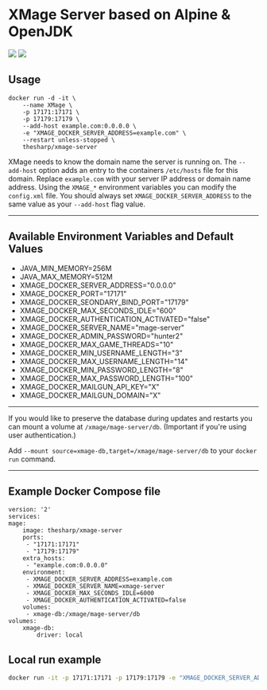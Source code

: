 # XMage Server based on Alpine & OpenJDK

[![](https://images.microbadger.com/badges/image/thesharp/xmage-server.svg)](https://microbadger.com/images/thesharp/xmage-server) [![](https://images.microbadger.com/badges/version/thesharp/xmage-server.svg)](https://microbadger.com/images/thesharp/xmage-server)

## Usage
```
docker run -d -it \
	--name XMage \
	-p 17171:17171 \
	-p 17179:17179 \
	--add-host example.com:0.0.0.0 \
	-e "XMAGE_DOCKER_SERVER_ADDRESS=example.com" \
	--restart unless-stopped \
	thesharp/xmage-server
```

XMage needs to know the domain name the server is running on. The `--add-host` option adds an entry to the containers `/etc/hosts` file for this domain. Replace `example.com` with your server IP address or domain name address.
Using the `XMAGE_*` environment variables you can modify the `config.xml` file.
You should always set `XMAGE_DOCKER_SERVER_ADDRESS` to the same value as your `--add-host` flag value.

---

## Available Environment Variables and Default Values

+ JAVA_MIN_MEMORY=256M
+ JAVA_MAX_MEMORY=512M
+ XMAGE_DOCKER_SERVER_ADDRESS="0.0.0.0"
+ XMAGE_DOCKER_PORT="17171"
+ XMAGE_DOCKER_SEONDARY_BIND_PORT="17179"
+ XMAGE_DOCKER_MAX_SECONDS_IDLE="600"
+ XMAGE_DOCKER_AUTHENTICATION_ACTIVATED="false"
+ XMAGE_DOCKER_SERVER_NAME="mage-server"
+ XMAGE_DOCKER_ADMIN_PASSWORD="hunter2"
+ XMAGE_DOCKER_MAX_GAME_THREADS="10"
+ XMAGE_DOCKER_MIN_USERNAME_LENGTH="3"
+ XMAGE_DOCKER_MAX_USERNAME_LENGTH="14"
+ XMAGE_DOCKER_MIN_PASSWORD_LENGTH="8"
+ XMAGE_DOCKER_MAX_PASSWORD_LENGTH="100"
+ XMAGE_DOCKER_MAILGUN_API_KEY="X"
+ XMAGE_DOCKER_MAILGUN_DOMAIN="X"

---

If you would like to preserve the database during updates and restarts you can mount a volume at `/xmage/mage-server/db`. (Important if you're using user authentication.)

Add `--mount source=xmage-db,target=/xmage/mage-server/db` to your `docker run` command.

---

## Example Docker Compose file

```
version: '2'
services:
mage:
	image: thesharp/xmage-server
	ports:
	 - "17171:17171"
	 - "17179:17179"
    extra_hosts:
	 - "example.com:0.0.0.0"
    environment:
	 - XMAGE_DOCKER_SERVER_ADDRESS=example.com
	 - XMAGE_DOCKER_SERVER_NAME=xmage-server
	 - XMAGE_DOCKER_MAX_SECONDS_IDLE=6000
	 - XMAGE_DOCKER_AUTHENTICATION_ACTIVATED=false
    volumes:
	 - xmage-db:/xmage/mage-server/db
volumes:
	xmage-db:
		driver: local
```

## Local run example

```bash
docker run -it -p 17171:17171 -p 17179:17179 -e "XMAGE_DOCKER_SERVER_ADDRESS=mtg.thesharp.org" -e "XMAGE_DOCKER_MAILGUN_API_KEY=<hidden>" -e "XMAGE_DOCKER_MAILGUN_DOMAIN=thesharp.org" -e "XMAGE_DOCKER_AUTHENTICATION_ACTIVATED=true" -e "XMAGE_DOCKER_SERVER_NAME=mtg.thesharp.org" --add-host mtg.thesharp.org:0.0.0.0 --mount source=xmage-db,target=/xmage/mage-server/db thesharp/xmage-server:latest
```
